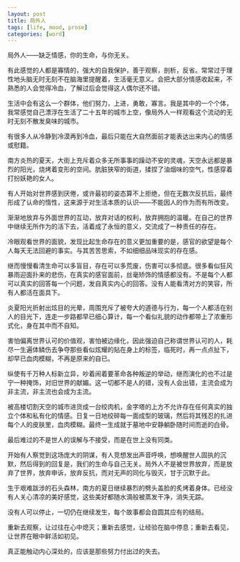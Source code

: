 ```yaml
---
layout: post
title: 局外人
tags: [life, mood, prose]
categories: [word]
---
```


局外人——缺乏情感，你的生命，与你无关。

有此感觉的人都是寡情的，强大的自我保护，善于观察，剖析，反省。常常过于理性地头脑无时无刻不在脑海里提醒着，生活毫无意义。会把大部分情感收起来，不熟悉的人会觉得冷血，了解过后会觉得这人偶尔还不错。

生活中会有这么一个群体，他们努力，上进，勇敢，寡言。我是其中的一个个体，我常感觉自己漂浮在生活了二十五年的城市上空，像局外人一样观看这个流动的无时无刻不散发臭味的城市。

<!--more-->

有很多人从冷静到冷漠再到冷血，最后只能在大自然面前才能表达出来内心的情感或慰籍。

南方炎热的夏天，大街上充斥着众多无所事事的躁动不安的灵魂，天空永远都是暴烈的阳光，烧烤着变形的空间。肮脏狭窄的街道，揉捏了油烟味的空气，性感穿着打扮妖艳的女人。

有人开始对世界感到厌倦，或许最初的姿态算不上拒绝，但在无数次反抗后，最终形成了认命的惰性，这来源于对生活本质的认识——不能因人的作为而有所改变。

渐渐地放弃与外面世界的互动，放弃对话的权利，放弃拥抱的温暖。在自己的世界中继续无所作为的活下去，活着成了永恒的意义，交流成了一种责任的存在。

冷眼观看世界的面貌，发现比起生命存在的意义更加重要的是，感官的欲望是每个人每天无法回避的事实。与其苦苦思索，不如细细品味现实的存在感。

继而慢慢看清生命可以多盲目，存在可以多荒废，伤害可以多彻底。很多看似狂风暴雨迎面扑来的悲伤，在真实的感官面前，丝毫矫饰的情感都没有。不是每个人都可以真实的回答每一个问题，发自真实内心的回答。没有人能看清对方的笑容，所有人都活在面具下。

炎夏阳光折射出炫目的光晕，周围充斥了被夸大的道德与行为，每一个人都活在别人的目光下，连走一步路都早已细心算计，每一个看似礼貌的动作都带上了浓重形式化，身在其中而不自知。

害怕偏离世界认可的价值观，害怕被边缘化，因此强迫自己称谓世界认可的人，耗尽一生遍体鳞伤去争夺那些看似炫耀的贴在身上的标签，临死时，再一点点扯下，却早已血肉模糊，不再是原来的自已。

纵使有千万种人标新立异，吵着闹着要革命各种叛逆的举动，继而演化的也不过是宁一种掩饰，对旧世界的献媚。这一切都不是人的错，没有人会出错，主流会成为非主流，非主流也会成为主流。

被高楼切割天空的城市进货成一台绞肉机，金字塔的上方不允许存在任何真实的独立个体和私有化的情感。日复一日地绞碎每一面成型的玻璃，然后将其残忍的扎进每个人的皮肤里，血肉模糊。最终一生成就于墓地中安静躺卧随时间而逝的白骨。

最后难过的不是世人的误解与不接受，而是在世上没有同类。

开始有人察觉到这场庞大的阴谋，有人竞想发出声音呼唤，想唤醒世人固执的沉默，然后得到的回复是，我们的生命与自己无关。局外人不是被世界放弃，而是放弃了世界，放弃申诉，放弃反抗，而对无声的同化与毁灭，甘于沉默于此。

生于艰难跋涉的石头森林，南方的夏日继续暴烈的劈头盖脸的炙烤着身体。已经没有人关心清凉的美好感觉，这些美好都随水滴般被蒸发干净，消失无踪。

没有人可以停止，一切仍在继续发生，每个故事都会自圆其应有的结局。

重新去观察，让过往在心中熄灭；重新去感觉，让经验在脑中停息；重新去看见，让世界在眼中鲜活如初见。

真正能触动内心深处的，应该是那些努力付出过的失去。
